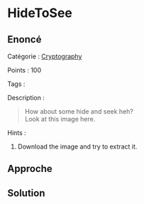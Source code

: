 # HideToSee

## Enoncé
Catégorie : [Cryptography](../)

Points : 100

Tags : 

Description :
> How about some hide and seek heh?  
> Look at this image here.

Hints :
1. Download the image and try to extract it.


## Approche

## Solution
